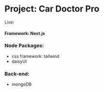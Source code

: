 # Project: Car Doctor Pro
Live: 

#### Framework: Next.js

### Node Packages: 
- css framework: tailwind
- daisyUI

### Back-end:
- mongoDB
